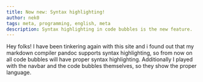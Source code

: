 ```yaml
---
title: Now new: Syntax highlighting!
author: nek0
tags: meta, programming, english, meta 
description: Syntax highlighting in code bubbles is the new feature.
---
```


Hey folks!
I have been tinkering again with this site and i found out that my markdown compiler pandoc supports syntax highlighting, so from now on all code bubbles will have proper syntax highlighting. Additionally I played with the navbar and the code bubbles themselves, so they show the proper language.
